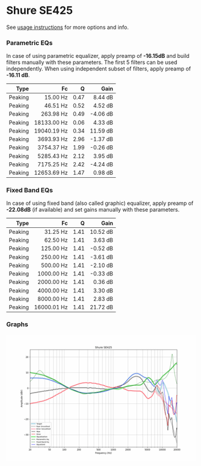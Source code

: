# Shure SE425
See [usage instructions](https://github.com/jaakkopasanen/AutoEq#usage) for more options and info.

### Parametric EQs
In case of using parametric equalizer, apply preamp of **-16.15dB** and build filters manually
with these parameters. The first 5 filters can be used independently.
When using independent subset of filters, apply preamp of **-16.11 dB**.

| Type    | Fc          |    Q | Gain     |
|--------:|------------:|-----:|---------:|
| Peaking | 15.00 Hz    | 0.47 | 8.44 dB  |
| Peaking | 46.51 Hz    | 0.52 | 4.52 dB  |
| Peaking | 263.98 Hz   | 0.49 | -4.06 dB |
| Peaking | 18133.00 Hz | 0.06 | 4.33 dB  |
| Peaking | 19040.19 Hz | 0.34 | 11.59 dB |
| Peaking | 3693.93 Hz  | 2.96 | -1.37 dB |
| Peaking | 3754.37 Hz  | 1.99 | -0.26 dB |
| Peaking | 5285.43 Hz  | 2.12 | 3.95 dB  |
| Peaking | 7175.25 Hz  | 2.42 | -4.24 dB |
| Peaking | 12653.69 Hz | 1.47 | 0.98 dB  |

### Fixed Band EQs
In case of using fixed band (also called graphic) equalizer, apply preamp of **-22.08dB**
(if available) and set gains manually with these parameters.

| Type    | Fc          |    Q | Gain     |
|--------:|------------:|-----:|---------:|
| Peaking | 31.25 Hz    | 1.41 | 10.52 dB |
| Peaking | 62.50 Hz    | 1.41 | 3.63 dB  |
| Peaking | 125.00 Hz   | 1.41 | -0.52 dB |
| Peaking | 250.00 Hz   | 1.41 | -3.61 dB |
| Peaking | 500.00 Hz   | 1.41 | -2.10 dB |
| Peaking | 1000.00 Hz  | 1.41 | -0.33 dB |
| Peaking | 2000.00 Hz  | 1.41 | 0.36 dB  |
| Peaking | 4000.00 Hz  | 1.41 | 3.30 dB  |
| Peaking | 8000.00 Hz  | 1.41 | 2.83 dB  |
| Peaking | 16000.01 Hz | 1.41 | 21.72 dB |

### Graphs
![](./Shure%20SE425.png)